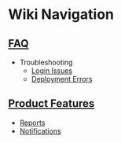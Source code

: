 # Wiki Navigation

## [FAQ](wiki/FAQ)
- Troubleshooting
  - [Login Issues](wiki/FAQ-Trouble-Shooting-Login-Issues)
  - [Deployment Errors](FAQ/Troubleshooting/Deployment%20Errors)

## [Product Features](wiki/Product-Features)
- [Reports](Product%20Features/Reports)
- [Notifications](Product%20Features/Notifications)
